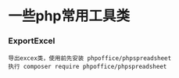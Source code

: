 # 一些php常用工具类
### ExportExcel
    导出excex类，使用前先安装 phpoffice/phpspreadsheet
    执行 composer require phpoffice/phpspreadsheet
